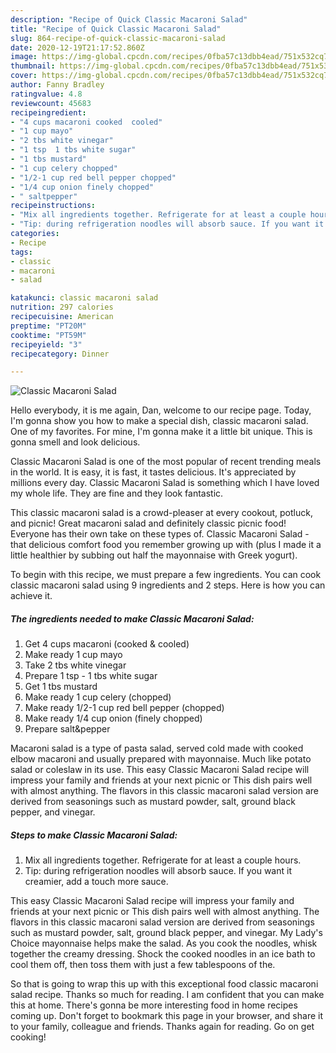 ```yaml
---
description: "Recipe of Quick Classic Macaroni Salad"
title: "Recipe of Quick Classic Macaroni Salad"
slug: 864-recipe-of-quick-classic-macaroni-salad
date: 2020-12-19T21:17:52.860Z
image: https://img-global.cpcdn.com/recipes/0fba57c13dbb4ead/751x532cq70/classic-macaroni-salad-recipe-main-photo.jpg
thumbnail: https://img-global.cpcdn.com/recipes/0fba57c13dbb4ead/751x532cq70/classic-macaroni-salad-recipe-main-photo.jpg
cover: https://img-global.cpcdn.com/recipes/0fba57c13dbb4ead/751x532cq70/classic-macaroni-salad-recipe-main-photo.jpg
author: Fanny Bradley
ratingvalue: 4.8
reviewcount: 45683
recipeingredient:
- "4 cups macaroni cooked  cooled"
- "1 cup mayo"
- "2 tbs white vinegar"
- "1 tsp  1 tbs white sugar"
- "1 tbs mustard"
- "1 cup celery chopped"
- "1/2-1 cup red bell pepper chopped"
- "1/4 cup onion finely chopped"
- " saltpepper"
recipeinstructions:
- "Mix all ingredients together. Refrigerate for at least a couple hours."
- "Tip: during refrigeration noodles will absorb sauce. If you want it creamier, add a touch more sauce."
categories:
- Recipe
tags:
- classic
- macaroni
- salad

katakunci: classic macaroni salad 
nutrition: 297 calories
recipecuisine: American
preptime: "PT20M"
cooktime: "PT59M"
recipeyield: "3"
recipecategory: Dinner

---
```



![Classic Macaroni Salad](https://img-global.cpcdn.com/recipes/0fba57c13dbb4ead/751x532cq70/classic-macaroni-salad-recipe-main-photo.jpg)

Hello everybody, it is me again, Dan, welcome to our recipe page. Today, I'm gonna show you how to make a special dish, classic macaroni salad. One of my favorites. For mine, I'm gonna make it a little bit unique. This is gonna smell and look delicious.

Classic Macaroni Salad is one of the most popular of recent trending meals in the world. It is easy, it is fast, it tastes delicious. It's appreciated by millions every day. Classic Macaroni Salad is something which I have loved my whole life. They are fine and they look fantastic.

This classic macaroni salad is a crowd-pleaser at every cookout, potluck, and picnic! Great macaroni salad and definitely classic picnic food! Everyone has their own take on these types of. Classic Macaroni Salad - that delicious comfort food you remember growing up with (plus I made it a little healthier by subbing out half the mayonnaise with Greek yogurt).


To begin with this recipe, we must prepare a few ingredients. You can cook classic macaroni salad using 9 ingredients and 2 steps. Here is how you can achieve it.

<!--inarticleads1-->

##### The ingredients needed to make Classic Macaroni Salad:

1. Get 4 cups macaroni (cooked &amp; cooled)
1. Make ready 1 cup mayo
1. Take 2 tbs white vinegar
1. Prepare 1 tsp - 1 tbs white sugar
1. Get 1 tbs mustard
1. Make ready 1 cup celery (chopped)
1. Make ready 1/2-1 cup red bell pepper (chopped)
1. Make ready 1/4 cup onion (finely chopped)
1. Prepare  salt&amp;pepper


Macaroni salad is a type of pasta salad, served cold made with cooked elbow macaroni and usually prepared with mayonnaise. Much like potato salad or coleslaw in its use. This easy Classic Macaroni Salad recipe will impress your family and friends at your next picnic or This dish pairs well with almost anything. The flavors in this classic macaroni salad version are derived from seasonings such as mustard powder, salt, ground black pepper, and vinegar. 

<!--inarticleads2-->

##### Steps to make Classic Macaroni Salad:

1. Mix all ingredients together. Refrigerate for at least a couple hours.
1. Tip: during refrigeration noodles will absorb sauce. If you want it creamier, add a touch more sauce.


This easy Classic Macaroni Salad recipe will impress your family and friends at your next picnic or This dish pairs well with almost anything. The flavors in this classic macaroni salad version are derived from seasonings such as mustard powder, salt, ground black pepper, and vinegar. My Lady&#39;s Choice mayonnaise helps make the salad. As you cook the noodles, whisk together the creamy dressing. Shock the cooked noodles in an ice bath to cool them off, then toss them with just a few tablespoons of the. 

So that is going to wrap this up with this exceptional food classic macaroni salad recipe. Thanks so much for reading. I am confident that you can make this at home. There's gonna be more interesting food in home recipes coming up. Don't forget to bookmark this page in your browser, and share it to your family, colleague and friends. Thanks again for reading. Go on get cooking!
